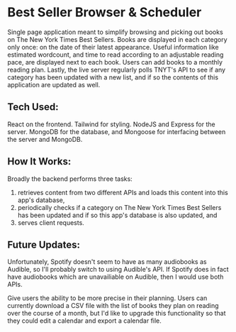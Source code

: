 # Best Seller Browser & Scheduler
Single page application meant to simplify browsing and picking out books on The New York Times Best Sellers. Books are displayed in each category only once: on the date of their latest appearance. Useful information like estimated wordcount, and time to read according to an adjustable reading pace, are displayed next to each book. Users can add books to a monthly reading plan. Lastly, the live server regularly polls TNYT's API to see if any category has been updated with a new list, and if so the contents of this application are updated as well.

## Tech Used:
React on the frontend. Tailwind for styling. NodeJS and Express for the server. MongoDB for the database, and Mongoose for interfacing between the server and MongoDB.

## How It Works:
Broadly the backend performs three tasks: 
1) retrieves content from two different APIs and loads this content into this app's database,
2) periodically checks if a category on The New York Times Best Sellers has been updated and if so this app's database is also updated, and
3) serves client requests.


## Future Updates:

Unfortunately, Spotify doesn't seem to have as many audiobooks as Audible, so I'll probably switch to using Audible's API. If Spotify does in fact have audiobooks which are unavailiable on Audible, then I would use both APIs.

Give users the ability to be more precise in their planning. Users can currently download a CSV file with the list of books they plan on reading over the course of a month, but I'd like to upgrade this functionality so that they could edit a calendar and export a calendar file.










